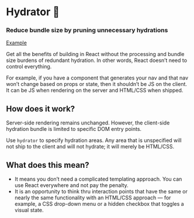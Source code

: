 # Hydrator 🎈

### Reduce bundle size by pruning unnecessary hydrations

[Example](https://kirkstrobeck.github.io/hydrator/example/)

Get all the benefits of building in React without the processing and bundle size burdens of redundant hydration. In other words, React doesn’t need to control everything.

For example, if you have a component that generates your nav and that nav won’t change based on props or state, then it shouldn’t be JS on the client. It can be JS when rendering on the server and HTML/CSS when shipped.

## How does it work?

Server-side rendering remains unchanged. However, the client-side hydration bundle is limited to specific DOM entry points.

Use `hydrator` to specify hydration areas. Any area that is unspecified will not ship to the client and will not hydrate; it will merely be HTML/CSS.

## What does this mean?

- It means you don’t need a complicated templating approach. You can use React everywhere and not pay the penalty.
- It is an opportunity to think thru interaction points that have the same or nearly the same functionality with an HTML/CSS approach — for example, a CSS drop-down menu or a hidden checkbox that toggles a visual state.
